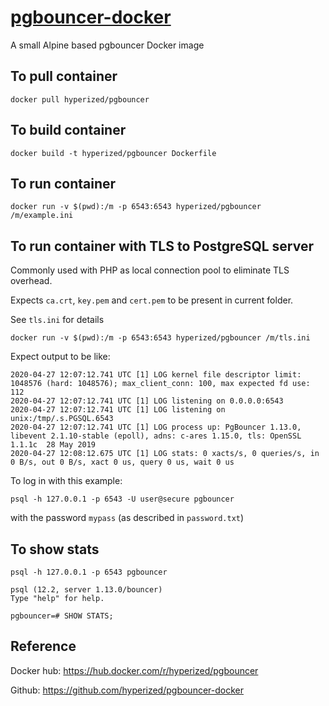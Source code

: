 # [pgbouncer-docker](https://github.com/hyperized/pgbouncer-docker)
A small Alpine based pgbouncer Docker image

## To pull container

```docker pull hyperized/pgbouncer```

## To build container

```docker build -t hyperized/pgbouncer Dockerfile```

## To run container 

```docker run -v $(pwd):/m -p 6543:6543 hyperized/pgbouncer /m/example.ini```

## To run container with TLS to PostgreSQL server

Commonly used with PHP as local connection pool to eliminate TLS overhead.

Expects `ca.crt`, `key.pem` and `cert.pem` to be present in current folder.

See `tls.ini` for details

```docker run -v $(pwd):/m -p 6543:6543 hyperized/pgbouncer /m/tls.ini```

Expect output to be like:

```shell script
2020-04-27 12:07:12.741 UTC [1] LOG kernel file descriptor limit: 1048576 (hard: 1048576); max_client_conn: 100, max expected fd use: 112
2020-04-27 12:07:12.741 UTC [1] LOG listening on 0.0.0.0:6543
2020-04-27 12:07:12.741 UTC [1] LOG listening on unix:/tmp/.s.PGSQL.6543
2020-04-27 12:07:12.741 UTC [1] LOG process up: PgBouncer 1.13.0, libevent 2.1.10-stable (epoll), adns: c-ares 1.15.0, tls: OpenSSL 1.1.1c  28 May 2019
2020-04-27 12:08:12.675 UTC [1] LOG stats: 0 xacts/s, 0 queries/s, in 0 B/s, out 0 B/s, xact 0 us, query 0 us, wait 0 us
```

To log in with this example:

```
psql -h 127.0.0.1 -p 6543 -U user@secure pgbouncer
```

with the password `mypass` (as described in `password.txt`)

## To show stats

```
psql -h 127.0.0.1 -p 6543 pgbouncer

psql (12.2, server 1.13.0/bouncer)
Type "help" for help.

pgbouncer=# SHOW STATS;
```

## Reference

Docker hub: https://hub.docker.com/r/hyperized/pgbouncer

Github: https://github.com/hyperized/pgbouncer-docker